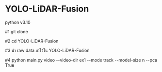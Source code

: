 # YOLO-LiDAR-Fusion
python v3.10

#1
git clone 

#2
cd YOLO-LiDAR-Fusion

#3
นำ raw data มาใว้ใน YOLO-LiDAR-Fusion

#4
python main.py video --video-dir ex1 --mode track --model-size n --pca True
